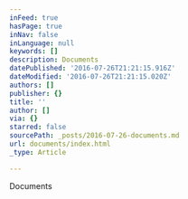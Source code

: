 ```yaml
---
inFeed: true
hasPage: true
inNav: false
inLanguage: null
keywords: []
description: Documents
datePublished: '2016-07-26T21:21:15.916Z'
dateModified: '2016-07-26T21:21:15.020Z'
authors: []
publisher: {}
title: ''
author: []
via: {}
starred: false
sourcePath: _posts/2016-07-26-documents.md
url: documents/index.html
_type: Article

---
```

Documents